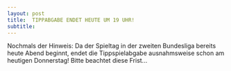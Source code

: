 ```yaml
---
layout: post
title:  TIPPABGABE ENDET HEUTE UM 19 UHR!
subtitle:  
---
```


Nochmals der Hinweis: Da der Spieltag in der zweiten Bundesliga bereits heute Abend beginnt, endet die Tippspielabgabe ausnahmsweise schon am heutigen Donnerstag! Bitte beachtet diese Frist...


